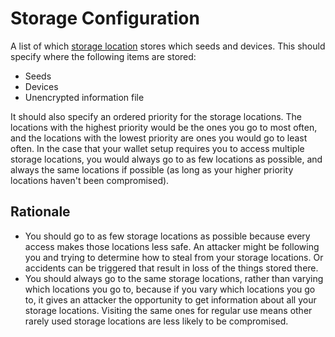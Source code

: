 # Storage Configuration

A list of which [storage location](../storageLocations) stores which seeds and devices. This should specify where the following items are stored:

* Seeds
* Devices
* Unencrypted information file

It should also specify an ordered priority for the storage locations. The locations with the highest priority would be the ones you go to most often, and the locations with the lowest priority are ones you would go to least often. In the case that your wallet setup requires you to access multiple storage locations, you would always go to as few locations as possible, and always the same locations if possible (as long as your higher priority locations haven't been compromised). 

## Rationale

* You should go to as few storage locations as possible because every access makes those locations less safe. An attacker might be following you and trying to determine how to steal from your storage locations. Or accidents can be triggered that result in loss of the things stored there.
* You should always go to the same storage locations, rather than varying which locations you go to, because if you vary which locations you go to, it gives an attacker the opportunity to get information about all your storage locations. Visiting the same ones for regular use means other rarely used storage locations are less likely to be compromised. 